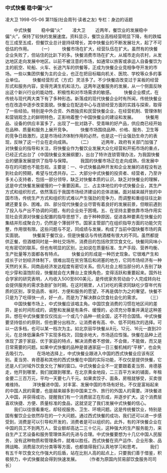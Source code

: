 ### 中式快餐  稳中偏“火”
凌大卫
1998-05-06
第11版(社会周刊·读者之友)
专栏：身边的话题

　　中式快餐
　　稳中偏“火”
　　凌大卫
　　近两年，餐饮业的发展稳中偏“火”，保持了较快的发展速度。资料显示，餐饮业高档经营明显下降，有的跌幅在三成至五成，但餐饮业总计是持续增长，其中快餐业的不断发展壮大，起了不可低估的作用。
　　（一）
　　快餐市场在扩大，经营队伍在扩大。虽然有的快餐企业失败了，但站住的比趴下的多。快餐消费市场在扩大，从城市走向农村，从发达地区走向发展中地区。以前不被注意的市场，如通常以旅客或承运人自备餐饮为主的航空、轮船、火车、长途汽车的供餐等，正成为快餐企业竞相争夺开发的市场。一些以集团供餐为主的企业，也正在把目标瞄向机关、医院、学校等众多的事业单位。
　　快餐经营形式（方式）灵活多了。不少快餐店改变过于呆板的经营形式和服务内容，变得充满生机和活力。这两年送餐服务的发展，从一个侧面反映出这个新兴行业的能动性、积极性和对市场需求的敏感。
　　快餐企业模式，在传统与现代两大类下有了多种形态。新落成的现代快餐企业时有所闻，传统快餐业也在改造中逐步改变面貌。快餐业在配送中心与连锁经营方面的实践与探索，取得了一些经验。特别是中外合资、外商独资和民营快餐企业，在经营机制、管理体制和营销观念上的鲜明特色，正影响着整个中国快餐业的建设和发展。
　　快餐用品、设备的供应丰富多了，出现了一批对路子、受青睐的好产品，供应商已经开始在品种、质量和服务上展开竞争。
　　快餐市场围绕品种、价格、服务、卫生等的竞争日趋激烈，这是市场经济体制作用的必然，也是这一行业强劲生命力的表现，反映了这一行业在走向成熟。
　　（二）
　　近两年，政府有关部门加强了对快餐业的指导和关注，将快餐业作为餐饮业发展大众化经营和开拓市场的重点，已经正式出台了《中国快餐业发展纲要》，出台了特许连锁管理办法，为我国快餐业的健康发展提供了指导与保障。
　　我国的快餐市场正在走向成熟，但发展中存在的问题也不能忽视。主要是：一、中式快餐品种开发和企业发展的进程没有达到社会的预期，希望与忧虑共存。二、大部分中式快餐的投资者、经营者，乃至许多关心支持者，包括一部分领导，缺乏对快餐本质的认识，缺乏对快餐业的理解，这是中式快餐发展缓慢的一个重要因素。三、占主体地位的中式快餐企业，其生产方式和组织形式，依然落后于我国市场经济建设的总体进展。面对越来越开放的中国市场，传统生产方式和组织形式难以产生强劲的竞争力，而调整和重组往往比新建还要复杂、困难。四、部分现代快餐企业尽管有着良好的发展前景，但眼前遇到了投入与产出不协调的问题，有的企业处于困境。五、在坚持主要依靠市场作用实现社会资源对快餐业配置的指导思想下，由于种种原因，促进各种要素在快餐业的集结并形成聚合力，仍然是个薄弱环节。国家主管部门在组织指导方面的功能欠完整，作用很有限。这些问题与不足，同成绩与发展，构成了当前中国快餐市场的真实面貌。
　　快餐属于餐饮业，但是快餐店与传统酒楼有很大的不同。虽然都提供正餐，但酒楼同时是一种社交场所，消费目的包括欣赏饮食文化。快餐同风味小吃有密切的联系，但也有明显的区别，比如说在质量标准、生产手段、营养均衡、生产批量等方面都各有特点。
　　快餐业的形成是一种历史现象。它很难产生和成长于计划经济体制下，很难出现在贫穷落后和闭塞的地方，它同市场经济有一种天然的关系，同商品经济发达程度有密切关系。但凡社会上相当部分的人告别了缺吃少穿和温饱阶段，快餐就会在大舞台上变换角色，变得活跃和重要起来。国外社会学家的研究表明，人均收入500至800美元，是传统家务劳动由个人完成转向社会提供服务的需求急剧扩张时期。在这时期里，人们对吃的需求同缺吃少穿年代有质的区别，享受品质、省时、方便和服务的愿望，不再是偶尔为之的奢望。快餐不只是为了吃得快一点，好一点，而是为了解决群众饮食社会化的需求。
　　（三）
　　中国快餐市场上，中式快餐应该唱主角。中国饮食消费的习惯在地区间的差异，是长时间形成的，调整和发展是有条件、缓慢的，必须充分尊重并满足这种差异。想在中式快餐里仅仅找出一个或几个品种一统全国，这不符合国情。中式快餐要坚持低价的原则，但也要分出档次，让消费者有高、中、低不同档次的选择。可以一店多档，也可以某一档次为主。如北京丽华快餐从8元、12元、16元一直到20元，在总体低廉条件下实现多档次，回旋余地大，市场适应性强。快餐在品种上还体现了源于家庭、优于家庭的特点，解决消费者不想做，不会做，不能做，而又是日常需要的问题。如果中式快餐的品种是普通家庭一日三餐机械的“平移”，也会失去吸引力。
　　在场地选择上，中式快餐业跟进入中国的西式快餐业应该有区别。麦当劳、肯德基和其他的西式快餐在中国的实际功能，不仅仅是提供快餐，它还是人们对域外饮食文化了解的窗口。中式快餐企业不一定要跟着麦当劳、肯德基走，他开到哪里，我们就跟到哪里。在北京黄金地段，二三百平方米的铺面，年租金要二三百万元，平均一天要七八千元。如果卖饺子、面条，房租就够受，买卖很难维持。
　　洋快餐进中国，对丰富、发展中国的市场有好处。不仅是富裕起来的中国人民的需要，也是越来越多到中国来工作、旅行的外国人的需要。洋快餐进入中国，并获得成功，提醒我们有一个消费层正在形成，并逐步扩大。这个消费层喜欢快捷、方便、质量标准的食品，这就坚定了我们发展中式快餐的信心。
　　我们以往很看重吃，却轻视服务、卫生、环境问题。这是传统餐饮业，特别是国有餐饮企业依然存在的一个大问题。通过西式快餐的成功，我们还可以进一步感受到，消费是可以引导和开发的，消费者是可以组织的。此外，有的洋快餐企业在中国的员工不到两万人，营业额却高达二三十亿元，这种强大的生产服务能力，来自生产工艺设备和服务管理体系的先进与合理。中式快餐要想为十几亿中国人民服务，没有这种物质和管理条件，就难以胜任。西式快餐在资产运作、企业形象、品牌战略、消费层次的分类等等方面，也都值得我们认真地学习和思考。
　　我们有五千年饮食文化作强大的后盾，站在比别人高的起点上，只要我们善于借鉴，积极努力，中式快餐就会得到快速发展。
　　（作者为原国内贸易部饮食服务司司长）
